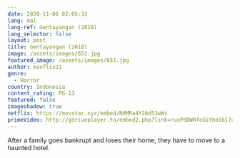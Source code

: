```yaml
---
date: 2020-11-06 02:05:33
lang: mal
lang-ref: Gentayangan (2018)
lang_selector: false
layout: post
title: Gentayangan (2018)
image: /assets/images/651.jpg
featured_image: /assets/images/651.jpg
author: maxflix21
genre:
  - Horror
country: Indonesia
content_rating: PG-13
featured: false
imageshadow: true
netflix: https://movstar.xyz/embed/NHMRa4Y2Ad53wWi
primeVideo: http://gdriveplayer.to/embed2.php?link=ruxPdDW8foGithoS617uwgtoMvkFaiLrTabQura%252BhNeSjt0DfPWAG9bW%252BZsDArp6fzBPnP6TurxYMJgdA6oX%252F0oIk61v8D4pnamgc04blPFf0DQnUU4nP53%252BZLLIKZDBUd5qht2yDiAZKdaLQ2BA8aQzd0vscPSmLwx%252F5qwWinJaw8sfIPTDLFK1LMk8B8ito%253D
---
```

After a family goes bankrupt and loses their home, they have to move to a haunted hotel.